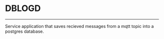 # DBLOGD
---
Service application that saves recieved messages from a mqtt topic into a postgres database.
